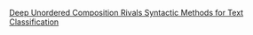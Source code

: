 [Deep Unordered Composition Rivals Syntactic Methods for Text Classification](https://people.cs.umass.edu/~miyyer/pubs/2015_acl_dan.pdf)
